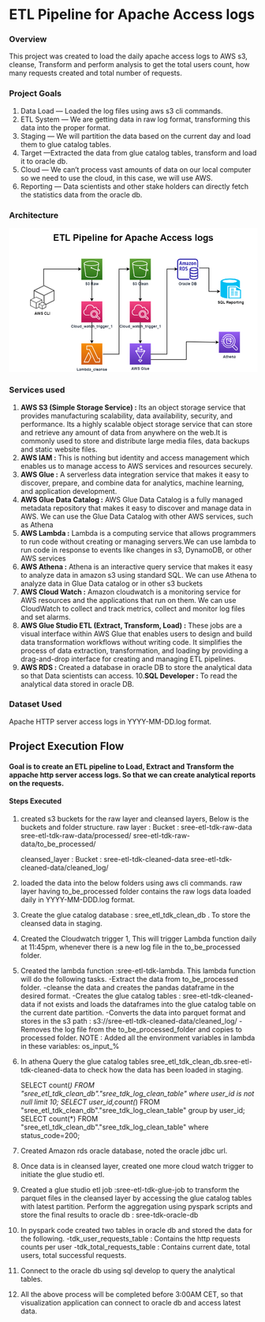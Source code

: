 # ETL Pipeline for Apache Access logs

### Overview
This project was created to load the daily apache access logs to AWS s3, cleanse, Transform and perform analysis to get the total users count, how many requests created and total number of requests.

### Project Goals
1. Data Load — Loaded the log files using aws s3 cli commands.
2. ETL System — We are getting data in raw log format, transforming this data into the proper format.
3. Staging — We will partition the data based on the current day and load them to glue catalog tables.
4. Target —Extracted the data from glue catalog tables, transform and load it to oracle db.
5. Cloud — We can’t process vast amounts of data on our local computer so we need to use the cloud, in this case, we will use AWS.
6. Reporting — Data scientists and other stake holders can directly fetch the statistics data from the oracle db.

### Architecture
![Architecture diagram](https://github.com/sreedharchalavadi/tdk-apache-log-etl/blob/main/TDK_ETL_ARCHITECTURE.png)

### Services used

1. **AWS S3 (Simple Storage Service) :** Its an object storage service that provides manufacturing scalability, data availability, security, and performance. Its a highly scalable object storage service that can store and retrieve any amount of data from anywhere on the web.It is commonly used to store and distribute large media files, data backups and static website files.
2. **AWS IAM :** This is nothing but identity and access management which enables us to manage access to AWS services and resources securely.
3. **AWS Glue :** A serverless data integration service that makes it easy to discover, prepare, and combine data for analytics, machine learning, and application development.
4. **AWS Glue Data Catalog :** AWS Glue Data Catalog is a fully managed metadata repository that makes it easy to discover and manage data in AWS. We can use the Glue Data Catalog with other AWS services, such as Athena
5. **AWS Lambda :** Lambda is a computing service that allows programmers to run code without creating or managing servers.We can use lambda to run code in response to events like changes in s3, DynamoDB, or other AWS services
6. **AWS Athena :** Athena is an interactive query service that makes it easy to analyze data in amazon s3 using standard SQL. We can use Athena to analyze data in Glue Data catalog or in other s3 buckets
7. **AWS Cloud Watch :** Amazon cloudwatch is a monitoring service for AWS resources and the applications that run on them. We can use CloudWatch to collect and track metrics, collect and monitor log files and set alarms.
8. **AWS Glue Studio ETL (Extract, Transform, Load) :** These jobs are a visual interface within AWS Glue that enables users to design and build data transformation workflows without writing code. It simplifies the process of data extraction, transformation, and loading by providing a drag-and-drop interface for creating and managing ETL pipelines.
9. **AWS RDS :** Created a database in oracle DB to store the analytical data so that Data scientists can access.
10.**SQL Developer :** To read the analytical data stored in oracle DB.

### Dataset Used
Apache HTTP server access logs in YYYY-MM-DD.log format.

## Project Execution Flow

#### Goal is to create an ETL pipeline to Load, Extract and Transform the appache http server access logs. So that we can create analytical reports on the requests.  

#### Steps Executed

1. created s3 buckets for the raw layer and cleansed layers, Below is the buckets and folder structure.
   raw layer : Bucket : sree-etl-tdk-raw-data
   sree-etl-tdk-raw-data/processed/
   sree-etl-tdk-raw-data/to_be_processed/

   cleansed_layer : Bucket : sree-etl-tdk-cleaned-data
   sree-etl-tdk-cleaned-data/cleaned_log/
   
2. loaded the data into the below folders using aws cli commands.
raw layer having to_be_processed folder contains the raw logs data loaded daily in YYYY-MM-DDD.log format.

3. Create the glue catalog database : sree_etl_tdk_clean_db . To store the cleansed data in staging.

4. Created the Cloudwatch trigger 1, This will trigger Lambda function daily at 11:45pm, whenever there is a new log file in the to_be_processed folder.

5. Created the lambda function :sree-etl-tdk-lambda. This lambda function will do the following tasks.
  -Extract the data from to_be_processed folder.
  -cleanse the data and creates the pandas dataframe in the desired format.
  -Creates the glue catalog tables : sree-etl-tdk-cleaned-data if not exists and loads the dataframes into the glue catalog table on the current date partition.
  -Converts the data into parquet format and stores in the s3 path : s3://sree-etl-tdk-cleaned-data/cleaned_log/
  -Removes the log file from the to_be_processed_folder and copies to processed folder.
   NOTE : Added all the environment variables in lambda in these variables: os_input_% 
   
7. In athena Query the glue catalog tables sree_etl_tdk_clean_db.sree-etl-tdk-cleaned-data to check how the data has been loaded in staging.

   SELECT count(*) FROM "sree_etl_tdk_clean_db"."sree_tdk_log_clean_table" where user_id is not null limit 10;
   SELECT user_id,count(*) FROM "sree_etl_tdk_clean_db"."sree_tdk_log_clean_table" group by user_id;
   SELECT count(*) FROM "sree_etl_tdk_clean_db"."sree_tdk_log_clean_table" where status_code=200;

8. Created Amazon rds oracle database, noted the oracle jdbc url.
   
9. Once data is in cleansed layer, created one more cloud watch trigger to initiate the glue studio etl.
    
11. Created a glue studio etl job :sree-etl-tdk-glue-job to transform the parquet files in the cleansed layer by accessing the glue catalog tables with latest partition.
   Perform the aggregation using pyspark scripts and store the final results to oracle db : sree-tdk-oracle-db

12. In pyspark code created two tables in oracle db and stored the data for the following.
  -tdk_user_requests_table : Contains the http requests counts per user
  -tdk_total_requests_table : Contains current date, total users, total successful requests. 

13. Connect to the oracle db using sql develop to query the analytical tables.
    
15. All the above process will be completed before 3:00AM CET, so that visualization application can connect to oracle db and access latest data.

